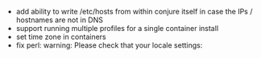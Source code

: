 * add ability to write /etc/hosts from within conjure itself in case the IPs / hostnames are not in DNS
* support running multiple profiles for a single container install
* set time zone in containers
* fix perl: warning: Please check that your locale settings:
